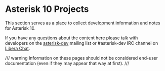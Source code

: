 # Asterisk 10 Projects

This section serves as a place to collect development information and
notes for Asterisk 10.

If you have any questions about the content here please talk with
developers on the [asterisk-dev](https://groups.io/g/asterisk-dev)
mailing list or #asterisk-dev IRC channel on [Libera
Chat](https://libera.chat/).

/// warning
Information on these pages should not be considered end-user
documentation (even if they may appear that way at first).
///
